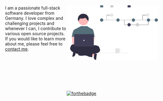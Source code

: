 <p>
    <img src="/assets/images/undraw_version_control_re_mg66.svg" align="right" width="300" />
    I am a passionate full-stack software developer from Germany. I love complex and challenging projects and whenever I can, I contribute to various open source   projects. If you would like to learn more about me, please feel free to <a href="https://clemensbastian.de" target="_blank">contact me</a>.
</p>
<br />
<br />
<br />
<br />
<br />
<br />
<div align="center">

[![forthebadge](https://forthebadge.com/images/badges/built-by-developers.svg)](https://forthebadge.com)

</div>